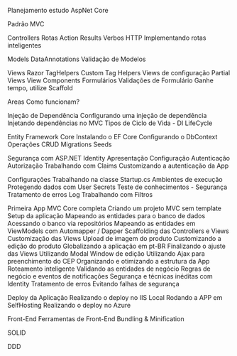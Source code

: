 Planejamento estudo AspNet Core

Padrão MVC

Controllers
  Rotas
  Action Results
  Verbos HTTP
  Implementando rotas inteligentes

Models
  DataAnnotations
  Validação de Modelos

Views
  Razor
  TagHelpers
  Custom Tag Helpers
  Views de configuração
  Partial Views
  View Components
  Formulários
  Validações de Formulário
  Ganhe tempo, utilize Scaffold
  
Areas
  Como funcionam?

Injeção de Dependência
  Configurando uma injeção de dependência
  Injetando dependências no MVC
  Tipos de Ciclo de Vida - DI LifeCycle

Entity Framework Core
  Instalando o EF Core
  Configurando o DbContext
  Operações CRUD
  Migrations
  Seeds

Segurança com ASP.NET Identity
  Apresentação
  Configuração
  Autenticação
  Autorização
  Trabalhando com Claims
  Customizando a autenticação da App

Configurações
  Trabalhando na classe Startup.cs
  Ambientes de execução
  Protegendo dados com User Secrets
  Teste de conhecimentos - Segurança
  Tratamento de erros 
  Log
  Trabalhando com Filtros

Primeira App MVC Core completa
  Criando um projeto MVC sem template
  Setup da aplicação
  Mapeando as entidades para o banco de dados
  Acessando o banco via repositórios
  Mapeando as entidades em ViewModels com Automapper / Dapper
  Scaffolding das Controllers e Views
  Customização das Views
  Upload de imagem do produto
  Customizando a edição do produto
  Globalizando a aplicação em pt-BR
  Finalizando o ajuste das Views
  Utilizando Modal Window de edição
  Utilizando Ajax para preenchimento do CEP
  Organizando e otimizando a estrutura da App
  Roteamento inteligente
  Validando as entidades de negócio
  Regras de negócio e eventos de notificações
  Segurança e técnicas inéditas com Identity
  Tratamento de erros
  Evitando falhas de segurança

Deploy da Aplicação
  Realizando o deploy no IIS Local
  Rodando a APP em SelfHosting
  Realizando o deploy no Azure

Front-End
  Ferramentas de Front-End
  Bundling & Minification

SOLID

DDD